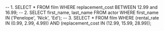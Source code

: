 -- 1. SELECT * FROM film WHERE replacement_cost BETWEEN 12.99 and 16.99;
-- 2. SELECT first_name, last_name FROM actor WHERE first_name IN ('Penelope', 'Nick', 'Ed');
-- 3. SELECT * FROM film WHERE (rental_rate IN (0.99, 2.99, 4.99)) AND (replacement_cost IN (12.99, 15.99, 28.99));